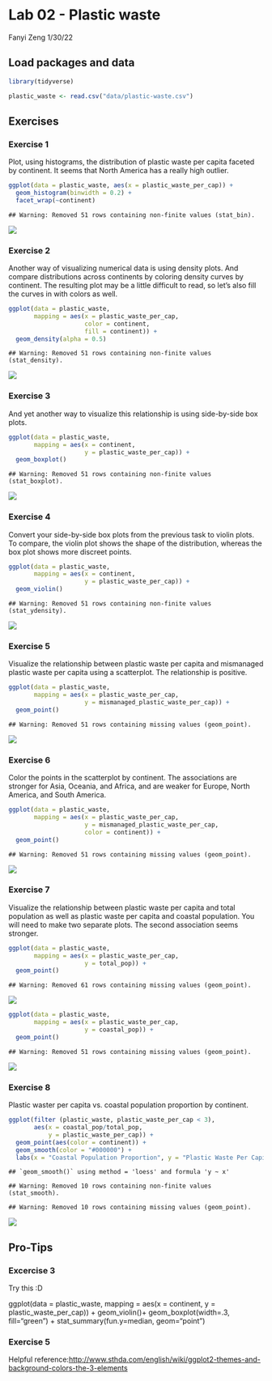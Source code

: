 Lab 02 - Plastic waste
================
Fanyi Zeng
1/30/22

## Load packages and data

``` r
library(tidyverse) 
```

``` r
plastic_waste <- read.csv("data/plastic-waste.csv")
```

## Exercises

### Exercise 1

Plot, using histograms, the distribution of plastic waste per capita
faceted by continent. It seems that North America has a really high
outlier.

``` r
ggplot(data = plastic_waste, aes(x = plastic_waste_per_cap)) +
  geom_histogram(binwidth = 0.2) +
  facet_wrap(~continent)
```

    ## Warning: Removed 51 rows containing non-finite values (stat_bin).

![](lab-02_files/figure-gfm/plastic-waste-continent-1.png)<!-- -->

### Exercise 2

Another way of visualizing numerical data is using density plots. And
compare distributions across continents by coloring density curves by
continent. The resulting plot may be a little difficult to read, so
let’s also fill the curves in with colors as well.

``` r
ggplot(data = plastic_waste, 
       mapping = aes(x = plastic_waste_per_cap, 
                     color = continent, 
                     fill = continent)) +
  geom_density(alpha = 0.5)
```

    ## Warning: Removed 51 rows containing non-finite values (stat_density).

![](lab-02_files/figure-gfm/plastic-waste-density-1.png)<!-- -->

### Exercise 3

And yet another way to visualize this relationship is using side-by-side
box plots.

``` r
ggplot(data = plastic_waste, 
       mapping = aes(x = continent, 
                     y = plastic_waste_per_cap)) +
  geom_boxplot()
```

    ## Warning: Removed 51 rows containing non-finite values (stat_boxplot).

![](lab-02_files/figure-gfm/plastic-waste-box-plot-1.png)<!-- -->

### Exercise 4

Convert your side-by-side box plots from the previous task to violin
plots. To compare, the violin plot shows the shape of the distribution,
whereas the box plot shows more discreet points.

``` r
ggplot(data = plastic_waste, 
       mapping = aes(x = continent, 
                     y = plastic_waste_per_cap)) +
  geom_violin()
```

    ## Warning: Removed 51 rows containing non-finite values (stat_ydensity).

![](lab-02_files/figure-gfm/plastic-waste-violin-plot-1.png)<!-- -->

### Exercise 5

Visualize the relationship between plastic waste per capita and
mismanaged plastic waste per capita using a scatterplot. The
relationship is positive.

``` r
ggplot(data = plastic_waste, 
       mapping = aes(x = plastic_waste_per_cap, 
                     y = mismanaged_plastic_waste_per_cap)) +
  geom_point()
```

    ## Warning: Removed 51 rows containing missing values (geom_point).

![](lab-02_files/figure-gfm/plastic-waste-scatter-plot-1.png)<!-- -->

### Exercise 6

Color the points in the scatterplot by continent. The associations are
stronger for Asia, Oceania, and Africa, and are weaker for Europe, North
America, and South America.

``` r
ggplot(data = plastic_waste, 
       mapping = aes(x = plastic_waste_per_cap, 
                     y = mismanaged_plastic_waste_per_cap,
                     color = continent)) +
  geom_point()
```

    ## Warning: Removed 51 rows containing missing values (geom_point).

![](lab-02_files/figure-gfm/plastic-waste-mismanaged-continent-1.png)<!-- -->

### Exercise 7

Visualize the relationship between plastic waste per capita and total
population as well as plastic waste per capita and coastal population.
You will need to make two separate plots. The second association seems
stronger.

``` r
ggplot(data = plastic_waste, 
       mapping = aes(x = plastic_waste_per_cap, 
                     y = total_pop)) +
  geom_point()
```

    ## Warning: Removed 61 rows containing missing values (geom_point).

![](lab-02_files/figure-gfm/plastic-waste-population-total-1.png)<!-- -->

``` r
ggplot(data = plastic_waste, 
       mapping = aes(x = plastic_waste_per_cap, 
                     y = coastal_pop)) +
  geom_point()
```

    ## Warning: Removed 51 rows containing missing values (geom_point).

![](lab-02_files/figure-gfm/plastic-waste-population-coastal-1.png)<!-- -->

### Exercise 8

Plastic waster per capita vs. coastal population proportion by
continent.

``` r
ggplot(filter (plastic_waste, plastic_waste_per_cap < 3), 
       aes(x = coastal_pop/total_pop,
           y = plastic_waste_per_cap)) +
  geom_point(aes(color = continent)) +
  geom_smooth(color = "#000000") +
  labs(x = "Coastal Population Proportion", y = "Plastic Waste Per Capita", title = "Plastic Waste Per Capita vs. Coastal Population Proportion", subtitle = "By Continent")
```

    ## `geom_smooth()` using method = 'loess' and formula 'y ~ x'

    ## Warning: Removed 10 rows containing non-finite values (stat_smooth).

    ## Warning: Removed 10 rows containing missing values (geom_point).

![](lab-02_files/figure-gfm/recreate-viz-1.png)<!-- -->

## Pro-Tips

### Excercise 3

Try this :D

ggplot(data = plastic_waste, mapping = aes(x = continent, y =
plastic_waste_per_cap)) + geom_violin()+ geom_boxplot(width=.3,
fill=“green”) + stat_summary(fun.y=median, geom=“point”)

### Exercise 5

Helpful
reference:<http://www.sthda.com/english/wiki/ggplot2-themes-and-background-colors-the-3-elements>
